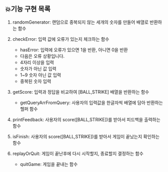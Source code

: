## 💥기능 구현 목록

1. randomGenerator: 랜덤으로 중복되지 않는 세개의 숫자를 만들어 배열로 반환하는 함수

2. checkError: 입력 값에 오류가 있는지 체크하는 함수

   - hasError: 입력에 오류가 있으면 1을 반환, 아니면 0을 반환
   - 다음은 오류 상황입니다.
   - 4자리 이상을 입력
   - 숫자가 아닌 값 입력
   - 1~9 숫자 아닌 값 입력
   - 중복된 숫자 입력

3. getScore: 입력과 정답을 비교하여 [BALL,STRIKE] 배열을 반환하는 함수

   - getQueryArrFromQuery: 사용자의 입력값을 한글자씩 배열에 담아 반환하는 헬퍼 함수

4. printFeedback: 사용자의 score([BALL,STRIKE])를 받아서 피드백을 출력하는 함수

5. isFinish: 사용자의 score([BALL,STRIKE])를 받아서 게임이 끝났는지 확인하는 함수

6. replayOrQuit: 게임이 끝난후에 다시 시작할지, 종료할지 결정하는 함수

   - quitGame: 게임을 끝내는 함수
